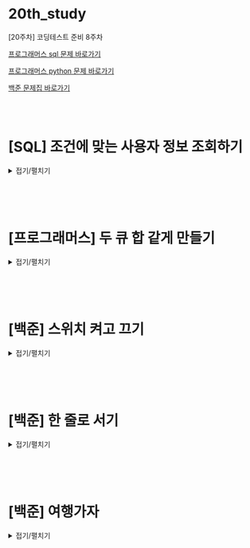 # 20th_study
[20주차] 코딩테스트 준비 8주차
<br/>

[프로그래머스 sql 문제 바로가기](https://school.programmers.co.kr/learn/courses/30/lessons/164670)

[프로그래머스 python 문제 바로가기](https://school.programmers.co.kr/learn/courses/30/lessons/118667)

[백준 문제집 바로가기](https://www.acmicpc.net/workbook/view/16092)

<br/><br/>

# [SQL] 조건에 맞는 사용자 정보 조회하기

<details>
<summary>접기/펼치기</summary>
<div markdown="1">

## [동우](./조건에%20맞는%20사용자%20정보%20조회하기/동우.sql)
```sql
```
## [민웅](./조건에%20맞는%20사용자%20정보%20조회하기/민웅.sql)
```sql
```
## [서희](./조건에%20맞는%20사용자%20정보%20조회하기/서희.sql)
```sql
```
## [성구](./조건에%20맞는%20사용자%20정보%20조회하기/성구.sql)
```sql
```
## [혜진](./조건에%20맞는%20사용자%20정보%20조회하기/혜진.sql)
```sql
```

</div>
</details>

<br/><br/><br/>

# [프로그래머스] 두 큐 합 같게 만들기

<details>
<summary>접기/펼치기</summary>
<div markdown="1">

## [동우](./두%20큐%20합%20같게%20만들기/동우.py)
```py
```
## [민웅](./두%20큐%20합%20같게%20만들기/민웅.py)
```py
```
## [서희](./두%20큐%20합%20같게%20만들기/서희.py)
```py
```
## [성구](./두%20큐%20합%20같게%20만들기/성구.py)
```py
```
## [혜진](./두%20큐%20합%20같게%20만들기/혜진.py)
```py
```

</div>
</details>

<br/><br/><br/>

# [백준] 스위치 켜고 끄기

<details>
<summary>접기/펼치기</summary>
<div markdown="1">

## [동우](./스위치%20켜고%20끄기/동우.py)
```py
```
## [민웅](./스위치%20켜고%20끄기/민웅.py)
```py
```
## [서희](./스위치%20켜고%20끄기/서희.py)
```py
```
## [성구](./스위치%20켜고%20끄기/성구.py)
```py
# 1244 스위치 켜고 끄기
'''
1 <= switch, 학생수 <= 100 정수
1: on, 0: off
남: 1, 여: 2
'''
import sys
input = sys.stdin.readline

# input
switch_N = int(input())
switch = list(map(int, input().split()))
student_N = int(input())

for student in [list(map(int, input().split())) for _ in range(student_N)]:
    # 남자
    if student[0] == 1:
        for number in range(student[1]-1, switch_N, student[1]):
            switch[number] = 0 if switch[number] else 1

    # 여자
    if student[0] == 2:
        left = right = student[1]-1
        switch[left] = 0 if switch[left] else 1
        while left>=0 and right < switch_N:
            if switch[right] != switch[left]:
                break
            switch[left] = 0 if switch[left] else 1
            switch[right] = 0 if switch[right] else 1
            left -= 1
            right += 1


# Output form

ans = "" 
for i in range(switch_N):
    ans += str(switch[i]) + " "
    if not((i+1) % 20):
        ans += "\n"
print(ans)

```
## [혜진](./스위치%20켜고%20끄기/혜진.py)
```py
```

</div>
</details>

<br/><br/><br/>


# [백준] 한 줄로 서기

<details>
<summary>접기/펼치기</summary>
<div markdown="1">

## [동우](./한%20줄로%20서기/동우.py)
```py
```
## [민웅](./한%20줄로%20서기/민웅.py)
```py
```
## [서희](./한%20줄로%20서기/서희.py)
```py
```
## [성구](./한%20줄로%20서기/성구.py)
```py
# 1138 한 줄로 서기
'''
1<= N <=10 자연수
(리스트 내부 수) <= N
'''

import sys
input = sys.stdin.readline

# Input
N = int(input())
arr = list(map(int,input().split()))

# Define
# 정답 만들기 용 리스트
line = [0] * N

# Setting Line Function
def Insert_Number(start:int, end:int, num:int):
    for i in range(start,end):
        if not line[i]:
            line[i] = num
            return 

# Main
def Main():               
    for i in range(N):
        cnt = 0
        for j in range(N):
            if cnt == arr[i]:   # 나보다 키가 큰 사람이 입력 받은 만큼 있으면
                Insert_Number(j, N, i+1) # 빈 곳에 서기
                break                       #  다음 사람의 순서로 가기위해 break
            elif not line[j] or line[j] >= (i+1):   # 아직 나보다 큰 사람들이 입력받은 만큼 없는 경우,
                cnt += 1                    # 키가 큰 사람이 있거나, 큰 사람이 설 가능성이 있는 경우 카운트
    print(*line)


Main()      
```
## [혜진](./두%20큐%20합%20같게%20만들기/혜진.py)
```py
```

</div>
</details>

<br/><br/><br/>


# [백준] 여행가자

<details>
<summary>접기/펼치기</summary>
<div markdown="1">

## [동우](./여행가자/동우.py)
```py
```
## [민웅](./여행가자/민웅.py)
```py
```
## [서희](./여행가자/서희.py)
```py
```
## [성구](./여행가자/성구.py)
```py
```
## [혜진](./여행가자/혜진.py)
```py
```

</div>
</details>